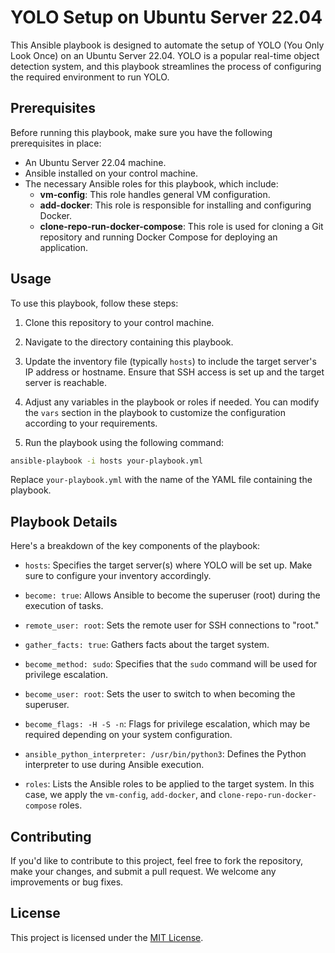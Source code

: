 # YOLO Setup on Ubuntu Server 22.04

This Ansible playbook is designed to automate the setup of YOLO (You Only Look Once) on an Ubuntu Server 22.04. YOLO is a popular real-time object detection system, and this playbook streamlines the process of configuring the required environment to run YOLO.

## Prerequisites

Before running this playbook, make sure you have the following prerequisites in place:

- An Ubuntu Server 22.04 machine.
- Ansible installed on your control machine.
- The necessary Ansible roles for this playbook, which include:
    - **vm-config**: This role handles general VM configuration.
    - **add-docker**: This role is responsible for installing and configuring Docker.
    - **clone-repo-run-docker-compose**: This role is used for cloning a Git repository and running Docker Compose for deploying an application.

## Usage

To use this playbook, follow these steps:

1. Clone this repository to your control machine.

2. Navigate to the directory containing this playbook.

3. Update the inventory file (typically `hosts`) to include the target server's IP address or hostname. Ensure that SSH access is set up and the target server is reachable.

4. Adjust any variables in the playbook or roles if needed. You can modify the `vars` section in the playbook to customize the configuration according to your requirements.

5. Run the playbook using the following command:

```bash
ansible-playbook -i hosts your-playbook.yml
```

Replace `your-playbook.yml` with the name of the YAML file containing the playbook.

## Playbook Details

Here's a breakdown of the key components of the playbook:

- `hosts`: Specifies the target server(s) where YOLO will be set up. Make sure to configure your inventory accordingly.

- `become: true`: Allows Ansible to become the superuser (root) during the execution of tasks.

- `remote_user: root`: Sets the remote user for SSH connections to "root."

- `gather_facts: true`: Gathers facts about the target system.

- `become_method: sudo`: Specifies that the `sudo` command will be used for privilege escalation.

- `become_user: root`: Sets the user to switch to when becoming the superuser.

- `become_flags: -H -S -n`: Flags for privilege escalation, which may be required depending on your system configuration.

- `ansible_python_interpreter: /usr/bin/python3`: Defines the Python interpreter to use during Ansible execution.

- `roles`: Lists the Ansible roles to be applied to the target system. In this case, we apply the `vm-config`, `add-docker`, and `clone-repo-run-docker-compose` roles.

## Contributing

If you'd like to contribute to this project, feel free to fork the repository, make your changes, and submit a pull request. We welcome any improvements or bug fixes.

## License

This project is licensed under the [MIT License](LICENSE).